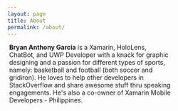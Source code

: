 ```yaml
---
layout: page
title: About
permalink: /about/
---
```


<div>
  <div style="display: inline-block;" align="top">
    <!--<img src="{{site.baseurl}}/images/trophyPhoto.jpg" width="200" />  -->
  </div>
  <div style="display: inline-block; width: 73%; vertical-align: top;"> <b>Bryan Anthony Garcia</b> is a Xamarin, HoloLens, ChatBot, and UWP Developer with a knack for graphic designing and a passion for different types of sports, namely: basketball and football (both soccer and gridiron). He loves to help other developers in StackOverflow and share awesome stuff thru speaking engagements. He's also a co-owner of Xamarin Mobile Developers - Philippines. <br/><br/>
</div>
</div>
